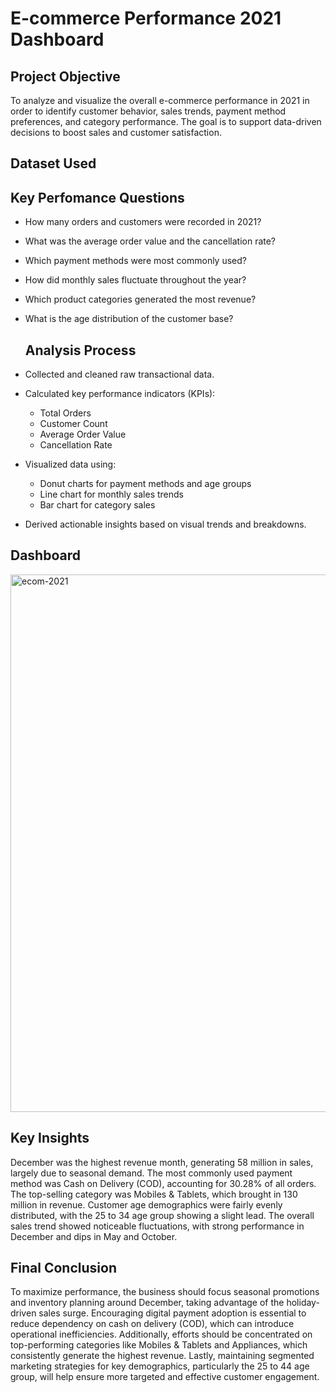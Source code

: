 # E-commerce Performance 2021 Dashboard

## Project Objective
To analyze and visualize the overall e-commerce performance in 2021 in order to identify customer behavior, sales trends, payment method preferences, and category performance. The goal is to support data-driven decisions to boost sales and customer satisfaction.

## Dataset Used


## Key Perfomance Questions
- How many orders and customers were recorded in 2021?
- What was the average order value and the cancellation rate?
- Which payment methods were most commonly used?
- How did monthly sales fluctuate throughout the year?
- Which product categories generated the most revenue?
- What is the age distribution of the customer base?

  ## Analysis Process
- Collected and cleaned raw transactional data.
- Calculated key performance indicators (KPIs):
   - Total Orders
   - Customer Count
   - Average Order Value
   - Cancellation Rate
- Visualized data using:
   - Donut charts for payment methods and age groups
   - Line chart for monthly sales trends
   - Bar chart for category sales
- Derived actionable insights based on visual trends and breakdowns.

## Dashboard
<img width="1535" height="860" alt="ecom-2021" src="https://github.com/user-attachments/assets/3efef06b-5984-4af6-b860-269223702e37" />

## Key Insights
December was the highest revenue month, generating 58 million in sales, largely due to seasonal demand. The most commonly used payment method was Cash on Delivery (COD), accounting for 30.28% of all orders. The top-selling category was Mobiles & Tablets, which brought in 130 million in revenue. Customer age demographics were fairly evenly distributed, with the 25 to 34 age group showing a slight lead. The overall sales trend showed noticeable fluctuations, with strong performance in December and dips in May and October.

## Final Conclusion
To maximize performance, the business should focus seasonal promotions and inventory planning around December, taking advantage of the holiday-driven sales surge. Encouraging digital payment adoption is essential to reduce dependency on cash on delivery (COD), which can introduce operational inefficiencies. Additionally, efforts should be concentrated on top-performing categories like Mobiles & Tablets and Appliances, which consistently generate the highest revenue. Lastly, maintaining segmented marketing strategies for key demographics, particularly the 25 to 44 age group, will help ensure more targeted and effective customer engagement.
